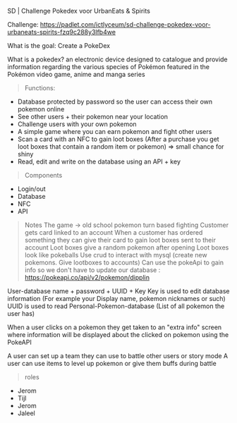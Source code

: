 SD | Challenge Pokedex voor UrbanEats & Spirits

Challenge: https://padlet.com/ictlyceum/sd-challenge-pokedex-voor-urbaneats-spirits-fzq9c288y3lfb4we

What is the goal: Create a PokeDex

What is a pokedex?
an electronic device designed to catalogue and provide information regarding the various species of Pokémon featured in the Pokémon video game, anime and manga series


> Functions:
- Database protected by password so the user can access their own pokemon online
- See other users + their pokemon near your location
- Challenge users with your own pokemon
- A simple game where you can earn pokemon and fight other users
- Scan a card with an NFC to gain loot boxes (After a purchase you get loot boxes that contain a random item or pokemon) => small chance for shiny
- Read, edit and write on the database using an API + key

> Components
- Login/out
- Database
- NFC
- API

> Notes
The game -> old school pokemon turn based fighting
Customer gets card linked to an account
When a customer has ordered something they can give their card to gain loot boxes sent to their account
Loot boxes give a random pokemon after opening
Loot boxes look like pokeballs
Use crud to interact with mysql (create new pokemons. Give lootboxes to accounts)
Can use the pokeApi to gain info so we don't have to update our database : https://pokeapi.co/api/v2/pokemon/dipplin

User-database name + password + UUID + Key
Key is used to edit database information (For example your Display name, pokemon nicknames or such)
UUID is used to read Personal-Pokemon-database (List of all pokemon the user has)

When a user clicks on a pokemon they get taken to an "extra info" screen where information will be displayed about the clicked on pokemon using the PokeAPI

A user can set up a team they can use to battle other users or story mode
A user can use items to level up pokemon or give them buffs during battle

> roles
- Jerom
- Tijl
- Jerom
- Jaleel
